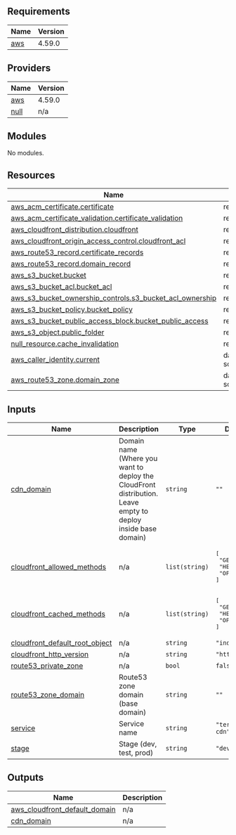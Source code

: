 ## Requirements

| Name | Version |
|------|---------|
| <a name="requirement_aws"></a> [aws](#requirement\_aws) | 4.59.0 |

## Providers

| Name | Version |
|------|---------|
| <a name="provider_aws"></a> [aws](#provider\_aws) | 4.59.0 |
| <a name="provider_null"></a> [null](#provider\_null) | n/a |

## Modules

No modules.

## Resources

| Name | Type |
|------|------|
| [aws_acm_certificate.certificate](https://registry.terraform.io/providers/hashicorp/aws/4.59.0/docs/resources/acm_certificate) | resource |
| [aws_acm_certificate_validation.certificate_validation](https://registry.terraform.io/providers/hashicorp/aws/4.59.0/docs/resources/acm_certificate_validation) | resource |
| [aws_cloudfront_distribution.cloudfront](https://registry.terraform.io/providers/hashicorp/aws/4.59.0/docs/resources/cloudfront_distribution) | resource |
| [aws_cloudfront_origin_access_control.cloudfront_acl](https://registry.terraform.io/providers/hashicorp/aws/4.59.0/docs/resources/cloudfront_origin_access_control) | resource |
| [aws_route53_record.certificate_records](https://registry.terraform.io/providers/hashicorp/aws/4.59.0/docs/resources/route53_record) | resource |
| [aws_route53_record.domain_record](https://registry.terraform.io/providers/hashicorp/aws/4.59.0/docs/resources/route53_record) | resource |
| [aws_s3_bucket.bucket](https://registry.terraform.io/providers/hashicorp/aws/4.59.0/docs/resources/s3_bucket) | resource |
| [aws_s3_bucket_acl.bucket_acl](https://registry.terraform.io/providers/hashicorp/aws/4.59.0/docs/resources/s3_bucket_acl) | resource |
| [aws_s3_bucket_ownership_controls.s3_bucket_acl_ownership](https://registry.terraform.io/providers/hashicorp/aws/4.59.0/docs/resources/s3_bucket_ownership_controls) | resource |
| [aws_s3_bucket_policy.bucket_policy](https://registry.terraform.io/providers/hashicorp/aws/4.59.0/docs/resources/s3_bucket_policy) | resource |
| [aws_s3_bucket_public_access_block.bucket_public_access](https://registry.terraform.io/providers/hashicorp/aws/4.59.0/docs/resources/s3_bucket_public_access_block) | resource |
| [aws_s3_object.public_folder](https://registry.terraform.io/providers/hashicorp/aws/4.59.0/docs/resources/s3_object) | resource |
| [null_resource.cache_invalidation](https://registry.terraform.io/providers/hashicorp/null/latest/docs/resources/resource) | resource |
| [aws_caller_identity.current](https://registry.terraform.io/providers/hashicorp/aws/4.59.0/docs/data-sources/caller_identity) | data source |
| [aws_route53_zone.domain_zone](https://registry.terraform.io/providers/hashicorp/aws/4.59.0/docs/data-sources/route53_zone) | data source |

## Inputs

| Name | Description | Type | Default | Required |
|------|-------------|------|---------|:--------:|
| <a name="input_cdn_domain"></a> [cdn\_domain](#input\_cdn\_domain) | Domain name (Where you want to deploy the CloudFront distribution. Leave empty to deploy inside base domain) | `string` | `""` | no |
| <a name="input_cloudfront_allowed_methods"></a> [cloudfront\_allowed\_methods](#input\_cloudfront\_allowed\_methods) | n/a | `list(string)` | <pre>[<br>  "GET",<br>  "HEAD",<br>  "OPTIONS"<br>]</pre> | no |
| <a name="input_cloudfront_cached_methods"></a> [cloudfront\_cached\_methods](#input\_cloudfront\_cached\_methods) | n/a | `list(string)` | <pre>[<br>  "GET",<br>  "HEAD",<br>  "OPTIONS"<br>]</pre> | no |
| <a name="input_cloudfront_default_root_object"></a> [cloudfront\_default\_root\_object](#input\_cloudfront\_default\_root\_object) | n/a | `string` | `"index.html"` | no |
| <a name="input_cloudfront_http_version"></a> [cloudfront\_http\_version](#input\_cloudfront\_http\_version) | n/a | `string` | `"http2"` | no |
| <a name="input_route53_private_zone"></a> [route53\_private\_zone](#input\_route53\_private\_zone) | n/a | `bool` | `false` | no |
| <a name="input_route53_zone_domain"></a> [route53\_zone\_domain](#input\_route53\_zone\_domain) | Route53 zone domain (base domain) | `string` | `""` | no |
| <a name="input_service"></a> [service](#input\_service) | Service name | `string` | `"terraform-cdn"` | no |
| <a name="input_stage"></a> [stage](#input\_stage) | Stage (dev, test, prod) | `string` | `"dev"` | no |

## Outputs

| Name | Description |
|------|-------------|
| <a name="output_aws_cloudfront_default_domain"></a> [aws\_cloudfront\_default\_domain](#output\_aws\_cloudfront\_default\_domain) | n/a |
| <a name="output_cdn_domain"></a> [cdn\_domain](#output\_cdn\_domain) | n/a |
